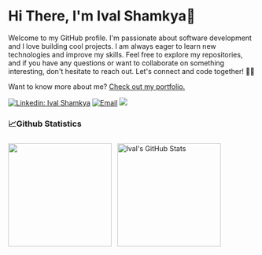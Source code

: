 # Hi There, I'm Ival Shamkya👋

Welcome to my GitHub profile. I'm passionate about software development and I love building cool projects. 
I am always eager to learn new technologies and improve my skills.
Feel free to explore my repositories, and if you have any questions or want to collaborate on something interesting, don't hesitate to reach out. Let's connect and code together! 🙌😄

Want to know more about me? [Check out my portfolio.](https://github.com/ivalshamkya/ivalshamkya)

[![Linkedin: Ival Shamkya](https://img.shields.io/badge/-Ival%20Shamkya-blue?logo=Linkedin&logoColor=white&link=https://www.linkedin.com/in/ival-shamkya/)](https://www.linkedin.com/in/ival-shamkya/)
<a href="mailto:ivalshamkya@gmail.com"><img alt="Email" src="https://img.shields.io/badge/Email-ivalshamkya-eb2a1c?logo=gmail"></a>
[![](https://komarev.com/ghpvc/?username=ivalshamkya&color=5523de&label=Profile%20Views)](https://github.com/ivalshamkya/ivalshamkya)

### 📈Github Statistics
<div>
  <img align="center" height="210" src="https://github-readme-stats.vercel.app/api/top-langs/?username=ivalshamkya&layout=compact&theme=react&hide=php&langs_count=6&title_color=ffffff&text_color=c9cacc&icon_color=4AB097&bg_color=212121" />
  <img align="center" height="210" style="margin:0.5rem" src="https://github-readme-stats.vercel.app/api?username=ivalshamkya&show_icons=true&line_height=27&layout=compact&theme=react&count_private=true&title_color=ffffff&text_color=c9cacc&bg_color=212121" alt="Ival's GitHub Stats" />
</div>
<!--
**ivalshamkya/ivalshamkya** is a ✨ _special_ ✨ repository because its `README.md` (this file) appears on your GitHub profile.

Here are some ideas to get you started:

- 🔭 I’m currently working on ...
- 🌱 I’m currently learning ...
- 👯 I’m looking to collaborate on ...
- 🤔 I’m looking for help with ...
- 💬 Ask me about ...
- 📫 How to reach me: ...
- 😄 Pronouns: ...
- ⚡ Fun fact: ...
-->
